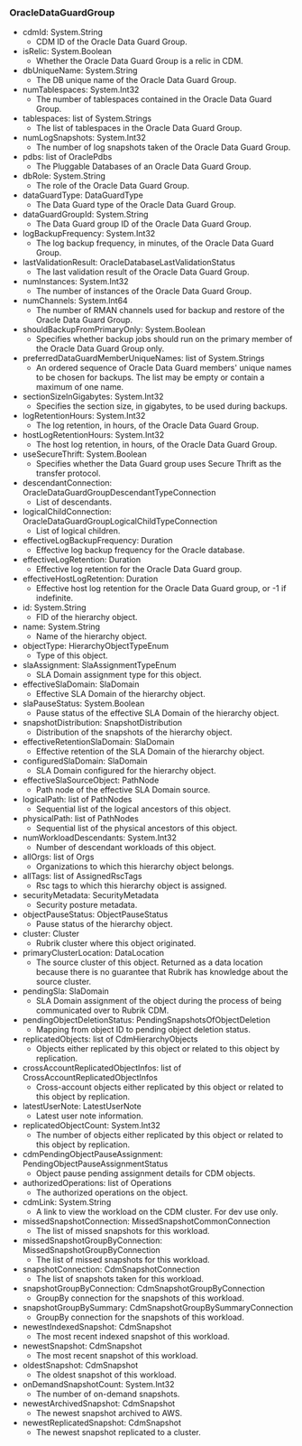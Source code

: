 ### OracleDataGuardGroup
- cdmId: System.String
  - CDM ID of the Oracle Data Guard Group.
- isRelic: System.Boolean
  - Whether the Oracle Data Guard Group is a relic in CDM.
- dbUniqueName: System.String
  - The DB unique name of the Oracle Data Guard Group.
- numTablespaces: System.Int32
  - The number of tablespaces contained in the Oracle Data Guard Group.
- tablespaces: list of System.Strings
  - The list of tablespaces in the Oracle Data Guard Group.
- numLogSnapshots: System.Int32
  - The number of log snapshots taken of the Oracle Data Guard Group.
- pdbs: list of OraclePdbs
  - The Pluggable Databases of an Oracle Data Guard Group.
- dbRole: System.String
  - The role of the Oracle Data Guard Group.
- dataGuardType: DataGuardType
  - The Data Guard type of the Oracle Data Guard Group.
- dataGuardGroupId: System.String
  - The Data Guard group ID of the Oracle Data Guard Group.
- logBackupFrequency: System.Int32
  - The log backup frequency, in minutes, of the Oracle Data Guard Group.
- lastValidationResult: OracleDatabaseLastValidationStatus
  - The last validation result of the Oracle Data Guard Group.
- numInstances: System.Int32
  - The number of instances of the Oracle Data Guard Group.
- numChannels: System.Int64
  - The number of RMAN channels used for backup and  restore of the Oracle Data Guard Group.
- shouldBackupFromPrimaryOnly: System.Boolean
  - Specifies whether backup jobs should run on the primary member of the Oracle Data Guard Group only.
- preferredDataGuardMemberUniqueNames: list of System.Strings
  - An ordered sequence of Oracle Data Guard members' unique names to be chosen for backups. The list may be empty or contain a maximum of one name.
- sectionSizeInGigabytes: System.Int32
  - Specifies the section size, in gigabytes, to be used during backups.
- logRetentionHours: System.Int32
  - The log retention, in hours, of the Oracle Data Guard Group.
- hostLogRetentionHours: System.Int32
  - The host log retention, in hours, of the Oracle Data Guard Group.
- useSecureThrift: System.Boolean
  - Specifies whether the Data Guard group uses Secure Thrift as the transfer protocol.
- descendantConnection: OracleDataGuardGroupDescendantTypeConnection
  - List of descendants.
- logicalChildConnection: OracleDataGuardGroupLogicalChildTypeConnection
  - List of logical children.
- effectiveLogBackupFrequency: Duration
  - Effective log backup frequency for the Oracle database.
- effectiveLogRetention: Duration
  - Effective log retention for the Oracle Data Guard group.
- effectiveHostLogRetention: Duration
  - Effective host log retention for the Oracle Data Guard group, or -1 if indefinite.
- id: System.String
  - FID of the hierarchy object.
- name: System.String
  - Name of the hierarchy object.
- objectType: HierarchyObjectTypeEnum
  - Type of this object.
- slaAssignment: SlaAssignmentTypeEnum
  - SLA Domain assignment type for this object.
- effectiveSlaDomain: SlaDomain
  - Effective SLA Domain of the hierarchy object.
- slaPauseStatus: System.Boolean
  - Pause status of the effective SLA Domain of the hierarchy object.
- snapshotDistribution: SnapshotDistribution
  - Distribution of the snapshots of the hierarchy object.
- effectiveRetentionSlaDomain: SlaDomain
  - Effective retention of the SLA Domain of the hierarchy object.
- configuredSlaDomain: SlaDomain
  - SLA Domain configured for the hierarchy object.
- effectiveSlaSourceObject: PathNode
  - Path node of the effective SLA Domain source.
- logicalPath: list of PathNodes
  - Sequential list of the logical ancestors of this object.
- physicalPath: list of PathNodes
  - Sequential list of the physical ancestors of this object.
- numWorkloadDescendants: System.Int32
  - Number of descendant workloads of this object.
- allOrgs: list of Orgs
  - Organizations to which this hierarchy object belongs.
- allTags: list of AssignedRscTags
  - Rsc tags to which this hierarchy object is assigned.
- securityMetadata: SecurityMetadata
  - Security posture metadata.
- objectPauseStatus: ObjectPauseStatus
  - Pause status of the hierarchy object.
- cluster: Cluster
  - Rubrik cluster where this object originated.
- primaryClusterLocation: DataLocation
  - The source cluster of this object. Returned as a data location because there is no guarantee that Rubrik has knowledge about the source cluster.
- pendingSla: SlaDomain
  - SLA Domain assignment of the object during the process of being communicated over to Rubrik CDM.
- pendingObjectDeletionStatus: PendingSnapshotsOfObjectDeletion
  - Mapping from object ID to pending object deletion status.
- replicatedObjects: list of CdmHierarchyObjects
  - Objects either replicated by this object or related to this object by replication.
- crossAccountReplicatedObjectInfos: list of CrossAccountReplicatedObjectInfos
  - Cross-account objects either replicated by this object or related to this object by replication.
- latestUserNote: LatestUserNote
  - Latest user note information.
- replicatedObjectCount: System.Int32
  - The number of objects either replicated by this object or related to this object by replication.
- cdmPendingObjectPauseAssignment: PendingObjectPauseAssignmentStatus
  - Object pause pending assignment details for CDM objects.
- authorizedOperations: list of Operations
  - The authorized operations on the object.
- cdmLink: System.String
  - A link to view the workload on the CDM cluster. For dev use only.
- missedSnapshotConnection: MissedSnapshotCommonConnection
  - The list of missed snapshots for this workload.
- missedSnapshotGroupByConnection: MissedSnapshotGroupByConnection
  - The list of missed snapshots for this workload.
- snapshotConnection: CdmSnapshotConnection
  - The list of snapshots taken for this workload.
- snapshotGroupByConnection: CdmSnapshotGroupByConnection
  - GroupBy connection for the snapshots of this workload.
- snapshotGroupBySummary: CdmSnapshotGroupBySummaryConnection
  - GroupBy connection for the snapshots of this workload.
- newestIndexedSnapshot: CdmSnapshot
  - The most recent indexed snapshot of this workload.
- newestSnapshot: CdmSnapshot
  - The most recent snapshot of this workload.
- oldestSnapshot: CdmSnapshot
  - The oldest snapshot of this workload.
- onDemandSnapshotCount: System.Int32
  - The number of on-demand snapshots.
- newestArchivedSnapshot: CdmSnapshot
  - The newest snapshot archived to AWS.
- newestReplicatedSnapshot: CdmSnapshot
  - The newest snapshot replicated to a cluster.
